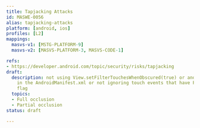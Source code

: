 ```yaml
---
title: Tapjacking Attacks
id: MASWE-0056
alias: tapjacking-attacks
platform: [android, ios]
profiles: [L2]
mappings:
  masvs-v1: [MSTG-PLATFORM-9]
  masvs-v2: [MASVS-PLATFORM-3, MASVS-CODE-1]

refs:
- https://developer.android.com/topic/security/risks/tapjacking
draft:
  description: not using View.setFilterTouchesWhenObscured(true) or android:filterTouchesWhenObscured="true"
    in the AndroidManifest.xml or not ignoring touch events that have FLAG_WINDOW_IS_PARTIALLY_OBSCURED
    flag
  topics:
  - Full occlusion
  - Partial occlusion
status: draft

---
```


